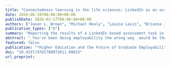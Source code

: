 ```yaml
---
title: "Connectedness learning in the life sciences: LinkedIn as an assessment task for employability and career exploration"
date: 2019-06-28T00:00:00+00:00
publishDate: 2020-02-17T00:00:00+00:00
authors: ["Jason L. Brown", "Michael Healy", "Louise Lexis", "Brianna Julien"]
publication_types: ["6"]
summary: "Reporting the results of a LinkedIn based assessment task in the curriculum of a health sciences degree". 
abstract: "_You've been doing employability the wrong way_ would be the click-bait headline if this chapter were to be published in an online news website. The prevailing approach to promoting graduate employability taken by higher education around the world is focused on the development of human capital, that is, work-related skills and knowledge. However, graduate employability frameworks and strategies often overlook significant dispositional and contextual factors that contribute towards a person's employability. To more adequately promote the development of graduate employability, universities need to do more to connect students to their extensive networks of alumni and industry and provide careers and employability learning that helps students learn to explore and express their emerging professional identities. In this chapter we will explore the approach taken within one Australian university to enhance the employability of life science students through embedding into the curriculum a careers and employability learning module that uses social media, specifically LinkedIn, as a pedagogical tool to develop students career identity and connect them with professional networks."
featured: false
publication: "*Higher Education and the Future of Graduate Employability: A Connectedness Learning Approach*"
doi: "10.4337/9781788972611.00015"
url_preprint: 
---
```

